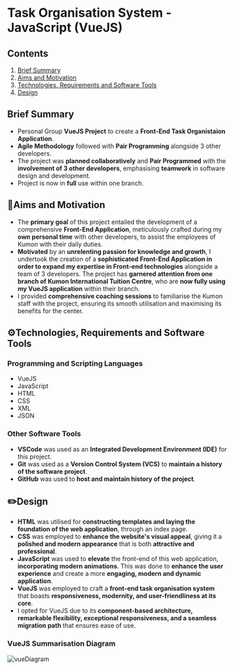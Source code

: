 # Task Organisation System - JavaScript (VueJS)
## Contents
1. [ Brief Summary ](#summary)
2. [ Aims and Motivation ](#aims)
3. [ Technologies, Requirements and Software Tools ](#tech)
4. [ Design ](#design)

<a name="summary"></a>
## Brief Summary
- Personal Group **VueJS Project** to create a **Front-End Task Organistaion Application**.
- **Agile Methodology** followed with **Pair Programming** alongside 3 other developers.
- The project was **planned collaboratively** and **Pair Programmed** with the **involvement of 3 other developers**, emphasising **teamwork** in software design and development.
- Project is now in **full** use within one branch.
<a name="aims"></a>
## 🎯Aims and Motivation
- The **primary goal** of this project entailed the development of a comprehensive **Front-End Application**, meticulously crafted during my **own personal time** with other developers, to assist the employees of Kumon with their daily duties. 
- **Motivated** by an **unrelenting passion for knowledge and growth**, I undertook the creation of a **sophisticated Front-End Application in order to expand my expertise in Front-end technologies** alongside a team of 3 developers. The project has **garnered attention from one branch of Kumon International Tuition Centre**, who are **now fully using my VueJS application** within their branch.
- I provided **comprehensive coaching sessions** to familiarise the Kumon staff with the project, ensuring its smooth utilisation and maximising its benefits for the center.

<a name="tech"></a>
## ⚙️Technologies, Requirements and Software Tools
### Programming and Scripting Languages
- VueJS
- JavaScript
- HTML
- CSS
- XML
- JSON
### Other Software Tools
- **VSCode** was used as an **Integrated Development Environment (IDE)** for this project.
- **Git** was used as a **Version Control System (VCS)** to **maintain a history of the software project**.
- **GitHub** was used to **host and maintain history of the project**.

<a name="design"></a>
## ✏️Design
- **HTML** was utilised for **constructing templates and laying the foundation of the web application**, through an index page.
- **CSS** was employed to **enhance the website's visual appeal**, giving it a **polished and modern appearance** that is both **attractive and professional**.
- **JavaScript** was used to **elevate** the front-end of this web application, **incorporating modern animations**. This was done to **enhance the user experience** and create a more **engaging, modern and dynamic application**.
- **VueJS** was employed to craft a **front-end task organisation system** that boasts **responsiveness, modernity, and user-friendliness at its core**.
- I opted for VueJS due to its **component-based architecture, remarkable flexibility, exceptional responsiveness, and a seamless migration path** that ensures ease of use.

### VueJS Summarisation Diagram
![vueDiagram](https://github.com/Saad1929/Task-Organisation-System/assets/108022733/3b0d023f-d42f-4157-b065-a832c287ab4c)


